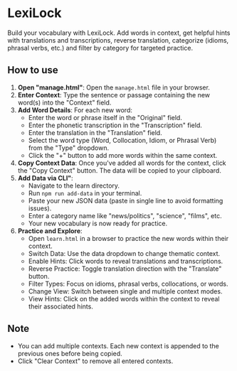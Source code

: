 # LexiLock

Build your vocabulary with LexiLock. Add words in context, get helpful hints with translations and transcriptions, reverse translation, categorize (idioms, phrasal verbs, etc.) and filter by category for targeted practice.

## How to use

1. **Open "manage.html"**: Open the `manage.html` file in your browser.
2. **Enter Context**: Type the sentence or passage containing the new word(s) into the "Context" field.
3. **Add Word Details**:
   For each new word:
   - Enter the word or phrase itself in the "Original" field.
   - Enter the phonetic transcription in the "Transcription" field.
   - Enter the translation in the "Translation" field.
   - Select the word type (Word, Collocation, Idiom, or Phrasal Verb) from the "Type" dropdown.
   - Click the "+" button to add more words within the same context.
4. **Copy Context Data**: Once you've added all words for the context, click the "Copy Context" button. The data will be copied to your clipboard.
5. **Add Data via CLI"**:
   - Navigate to the learn directory.
   - Run `npm run add-data` in your terminal.
   - Paste your new JSON data (paste in single line to avoid formatting issues).
   - Enter a category name like "news/politics", "science", "films", etc.
   - Your new vocabulary is now ready for practice.
6. **Practice and Explore**:
   - Open `learn.html` in a browser to practice the new words within their context.
   - Switch Data: Use the data dropdown to change thematic context.
   - Enable Hints: Click words to reveal translations and transcriptions.
   - Reverse Practice: Toggle translation direction with the "Translate" button.
   - Filter Types: Focus on idioms, phrasal verbs, collocations, or words.
   - Change View: Switch between single and multiple context modes.
   - View Hints: Click on the added words within the context to reveal their associated hints.

## Note

- You can add multiple contexts. Each new context is appended to the previous ones before being copied.
- Click "Clear Context" to remove all entered contexts.
